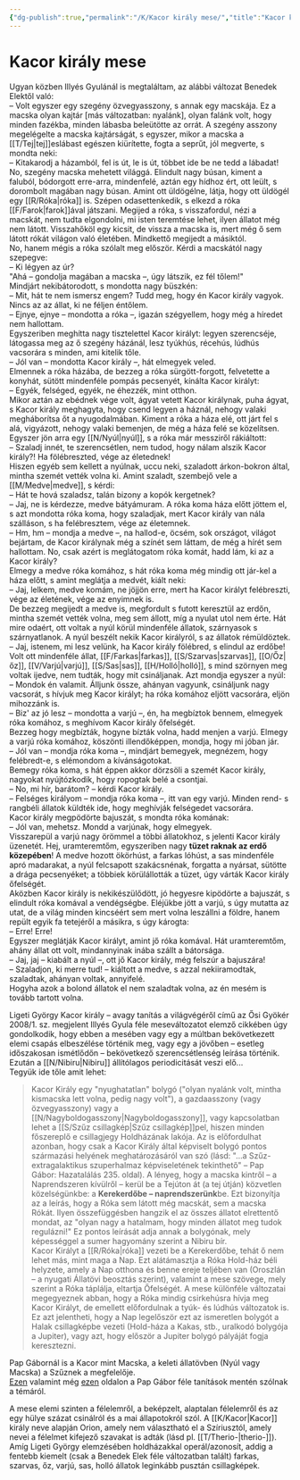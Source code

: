 ```yaml
---
{"dg-publish":true,"permalink":"/K/Kacor király mese/","title":"Kacor király mese","created":"2023-10-13T01:36","updated":"2024-10-25T22:15"}
---
```



# Kacor király mese

Ugyan közben Illyés Gyulánál is megtaláltam, az alábbi változat Benedek Elektől való:  
– Volt egyszer egy szegény özvegyasszony, s annak egy macskája. Ez a macska olyan kajtár \[más változatban: nyalánk\], olyan falánk volt, hogy minden fazékba, minden lábasba beleütötte az orrát. A szegény asszony megelégelte a macska kajtárságát, s egyszer, mikor a macska a [[T/Tej\|tej]]eslábast egészen kiürítette, fogta a seprűt, jól megverte, s mondta neki:  
– Kitakarodj a házamból, fel is út, le is út, többet ide be ne tedd a lábadat!  
No, szegény macska mehetett világgá. Elindult nagy búsan, kiment a faluból, bódorgott erre-arra, mindenfelé, aztán egy hídhoz ért, ott leült, s dorombolt magában nagy búsan. Amint ott üldögélne, látja, hogy ott üldögél egy [[R/Róka\|róka]] is. Szépen odasettenkedik, s elkezd a róka [[F/Farok\|farok]]ával játszani. Megijed a róka, s visszafordul, nézi a macskát, nem tudta elgondolni, mi isten teremtése lehet, ilyen állatot még nem látott. Visszahőköl egy kicsit, de vissza a macska is, mert még ő sem látott rókát világon való életében. Mindkettő megijedt a másiktól.  
No, hanem mégis a róka szólalt meg először. Kérdi a macskától nagy szepegve:  
– Ki légyen az úr?  
"Ahá – gondolja magában a macska –, úgy látszik, ez fél tőlem!"  
Mindjárt nekibátorodott, s mondotta nagy büszkén:  
– Mit, hát te nem ismersz engem? Tudd meg, hogy én Kacor király vagyok. Nincs az az állat, ki ne féljen éntőlem.  
– Ejnye, ejnye – mondotta a róka –, igazán szégyellem, hogy még a híredet nem hallottam.  
Egyszeriben meghítta nagy tisztelettel Kacor királyt: legyen szerencséje, látogassa meg az ő szegény házánál, lesz tyúkhús, récehús, lúdhús vacsorára s minden, ami kitelik tőle.  
– Jól van – mondotta Kacor király –, hát elmegyek veled.  
Elmennek a róka házába, de bezzeg a róka sürgött-forgott, felvetette a konyhát, sütött mindenféle pompás pecsenyét, kínálta Kacor királyt:  
– Egyék, felséged, egyék, ne éhezzék, mint otthon.  
Mikor aztán az ebédnek vége volt, ágyat vetett Kacor királynak, puha ágyat, s Kacor király meghagyta, hogy csend legyen a háznál, nehogy valaki megháborítsa őt a nyugodalmában. Kiment a róka a háza elé, ott járt fel s alá, vigyázott, nehogy valaki bemenjen, de még a háza felé se közelítsen.  
Egyszer jön arra egy [[N/Nyúl\|nyúl]], s a róka már messziről rákiáltott:  
– Szaladj innét, te szerencsétlen, nem tudod, hogy nálam alszik Kacor király?! Ha fölébreszted, vége az életednek!  
Hiszen egyéb sem kellett a nyúlnak, uccu neki, szaladott árkon-bokron által, mintha szemét vették volna ki. Amint szaladt, szembejő vele a [[M/Medve\|medve]], s kérdi:  
– Hát te hová szaladsz, talán bizony a kopók kergetnek?  
– Jaj, ne is kérdezze, medve bátyámuram. A róka koma háza előtt jöttem el, s azt mondotta róka koma, hogy szaladjak, mert Kacor király van nála szálláson, s ha felébresztem, vége az életemnek.  
– Hm, hm – mondja a medve –, na hallod-e, öcsém, sok országot, világot bejártam, de Kacor királynak még a színét sem láttam, de még a hírét sem hallottam. No, csak azért is meglátogatom róka komát, hadd lám, ki az a Kacor király?  
Elmegy a medve róka komához, s hát róka koma még mindig ott jár-kel a háza előtt, s amint meglátja a medvét, kiált neki:  
– Jaj, lelkem, medve komám, ne jöjjön erre, mert ha Kacor királyt felébreszti, vége az életének, vége az enyimnek is.  
De bezzeg megijedt a medve is, megfordult s futott keresztül az erdőn, mintha szemét vették volna, meg sem állott, míg a nyulat utol nem érte. Hát mire odaért, ott voltak a nyúl körül mindenféle állatok, szárnyasok s szárnyatlanok. A nyúl beszélt nekik Kacor királyról, s az állatok rémüldöztek.  
– Jaj, istenem, mi lesz velünk, ha Kacor király fölébred, s elindul az erdőbe!  
Volt ott mindenféle állat, [[F/Farkas\|farkas]], [[S/Szarvas\|szarvas]], [[O/Őz\|őz]], [[V/Varjú\|varjú]], [[S/Sas\|sas]], [[H/Holló\|holló]], s mind szörnyen meg voltak ijedve, nem tudták, hogy mit csináljanak. Azt mondja egyszer a nyúl:  
– Mondok én valamit. Álljunk össze, ahányan vagyunk, csináljunk nagy vacsorát, s hívjuk meg Kacor királyt; ha róka komához eljött vacsorára, eljön mihozzánk is.  
– Biz' az jó lesz – mondotta a varjú –, én, ha megbíztok bennem, elmegyek róka komához, s meghívom Kacor király őfelségét.  
Bezzeg hogy megbízták, hogyne bízták volna, hadd menjen a varjú. Elmegy a varjú róka komához, köszönti illendőképpen, mondja, hogy mi jóban jár.  
– Jól van – mondja róka koma –, mindjárt bemegyek, megnézem, hogy felébredt-e, s elémondom a kívánságotokat.  
Bemegy róka koma, s hát éppen akkor dörzsöli a szemét Kacor király, nagyokat nyújtózkodik, hogy ropogtak belé a csontjai.  
– No, mi hír, barátom? – kérdi Kacor király.  
– Felséges királyom – mondja róka koma –, itt van egy varjú. Minden rend- s rangbéli állatok küldték ide, hogy meghívják felségedet vacsorára.  
Kacor király megpödörte bajuszát, s mondta róka komának:  
– Jól van, mehetsz. Mondd a varjúnak, hogy elmegyek.  
Visszarepül a varjú nagy örömmel a többi állatokhoz, s jelenti Kacor király üzenetét. Hej, uramteremtőm, egyszeriben nagy **tüzet raknak az erdő közepében**! A medve hozott ökörhúst, a farkas lóhúst, a sas mindenféle apró madarakat, a nyúl felcsapott szakácsnénak, forgatta a nyársat, sütötte a drága pecsenyéket; a többiek körülállották a tüzet, úgy várták Kacor király őfelségét.  
Aközben Kacor király is nekikészülődött, jó hegyesre kipödörte a bajuszát, s elindult róka komával a vendégségbe. Eléjükbe jött a varjú, s úgy mutatta az utat, de a világ minden kincséért sem mert volna leszállni a földre, hanem repült egyik fa tetejéről a másikra, s úgy károgta:  
– Erre! Erre!  
Egyszer meglátják Kacor királyt, amint jő róka komával. Hát uramteremtőm, ahány állat ott volt, mindannyinak inába szállt a bátorsága.  
– Jaj, jaj – kiabált a nyúl –, ott jő Kacor király, még felszúr a bajuszára!  
– Szaladjon, ki merre tud! – kiáltott a medve, s azzal nekiiramodtak, szaladtak, ahányan voltak, annyifelé.  
Hogyha azok a bolond állatok el nem szaladtak volna, az én mesém is tovább tartott volna.  

Ligeti György Kacor király – avagy tanítás a világvégéről című az Ősi Gyökér 2008/1. sz. megjelent Illyés Gyula féle meseváltozatot elemző cikkében úgy gondolkodik, hogy ebben a mesében vagy egy a múltban bekövetkezett elemi csapás elbeszélése történik meg, vagy egy a jövőben – esetleg időszakosan ismétlődőn – bekövetkező szerencsétlenség leírása történik. Ezután a [[N/Nibiru\|Nibiru]] állítólagos periodicitását veszi elő...  
Tegyük ide tőle amit lehet:  
> Kacor Király egy "nyughatatlan" bolygó ("olyan nyalánk volt, mintha kismacska lett volna, pedig nagy volt"), a gazdaasszony (vagy özvegyasszony) vagy a [[N/Nagyboldogasszony\|Nagyboldogasszony]], vagy kapcsolatban lehet a [[S/Szűz csillagkép\|Szűz csillagkép]]pel, hiszen minden főszereplő e csillagjegy Holdházának lakója. Az is előfordulhat azonban, hogy csak a Kacor Király által képviselt bolygó pontos származási helyének meghatározásáról van szó (lásd: "...a Szűz-extragalaktikus szuperhalmaz képviseletének tekinthető" – Pap Gábor: Hazatalálás 235. oldal). A lényeg, hogy a macska kintről – a Naprendszeren kívülről – kerül be a Tejúton át (a tej útján) közvetlen közelségünkbe: a **Kerekerdőbe – naprendszerünk**be. Ezt bizonyítja az a leírás, hogy a Róka sem látott még macskát, sem a macska Rókát. Ilyen összefüggésben hangzik el az összes állatot elrettentő mondat, az "olyan nagy a hatalmam, hogy minden állatot meg tudok regulázni!" Ez pontos leírását adja annak a bolygónak, mely képességgel a sumer hagyomány szerint a Nibiru bír.  
> Kacor Királyt a [[R/Róka\|róka]] vezeti be a Kerekerdőbe, tehát ő nem lehet más, mint maga a Nap. Ezt alátámasztja a Róka Hold-ház béli helyzete, amely a Nap otthona és benne ereje teljében van (Oroszlán – a nyugati Állatövi beosztás szerint), valamint a mese szövege, mely szerint a Róka táplálja, eltartja Őfelségét. A mese különféle változatai megegyeznek abban, hogy a Róka mindig csirkehúsra hívja meg Kacor Királyt, de emellett előfordulnak a tyúk- és lúdhús változatok is. Ez azt jelentheti, hogy a Nap legelőször ezt az ismeretlen bolygót a Halak csillagképbe vezeti (Hold-háza a Kakas, stb., uralkodó bolygója a Jupiter), vagy azt, hogy először a Jupiter bolygó pályáját fogja keresztezni.  

Pap Gábornál is a Kacor mint Macska, a keleti állatövben (Nyúl vagy Macska) a Szűznek a megfelelője.  
[Ezen](https://csillagmesekucko.hu/case-studies/kacor-kiraly/) valamint még [ezen](https://csillagmesekucko.hu/2020/09/11/a-szuz-keleti-hold-hazai-macska-nyul-es-medve/) oldalon a Pap Gábor féle tanítások mentén szólnak a témáról.  

A mese elemi szinten a félelemről, a beképzelt, alaptalan félelemről és az egy hülye százat csinálról és a mai állapotokról szól. A [[K/Kacor\|Kacor]] király neve alapján Orion, amely nem választható el a Szíriusztól, amely nevei a félelmet kifejező szavakat is adták (lásd pl. [[T/Therio-\|therio-]]).  
Amíg Ligeti György elemzésében holdházakkal operál/azonosít, addig a fentebb kiemelt (csak a Benedek Elek féle változatban talált) farkas, szarvas, őz, varjú, sas, holló állatok leginkább pusztán csillagképek.  